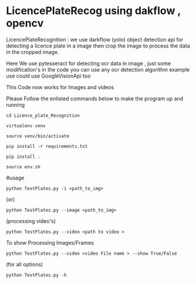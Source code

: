 # LicencePlateRecog using dakflow , opencv 


LicencePlateRecognition : we use darkflow (yolo) object detection api for detecting a licence plate in a image then crop the image to process the data in the cropped image.

Here We use pytesseract for detecting ocr data in image , just some modification's in the code you  can use any ocr detection algorithm example use could use GoogleVisionApi too

This Code now works for Images and videos 

Please Follow the enlisted commands below to make the program up and running 

``` 
cd Licence_plate_Recognition
```


``` 
virtualenv venv
```
``` 
source venv/bin/activate
```
```
pip install -r requirements.txt
```

``` 
pip install . 
```
```
source env.sh
```

#usage
```
python TestPlates.py -i <path_to_img>
```
(or)

```
python TestPlates.py --image <path_to_img>
```
(processing video's)
```
python TestPlates.py --video <path to video >
```


To show Processing Images/Frames

```
python TestPlates.py --video <video File name > --show True/False

```

(for all options)

```
python TestPlates.py -h 
```

